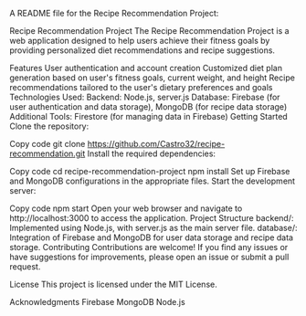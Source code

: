  A README file for the Recipe Recommendation Project:

Recipe Recommendation Project
The Recipe Recommendation Project is a web application designed to help users achieve their fitness goals by providing personalized diet recommendations and recipe suggestions.

Features
User authentication and account creation
Customized diet plan generation based on user's fitness goals, current weight, and height
Recipe recommendations tailored to the user's dietary preferences and goals
Technologies Used:
Backend: Node.js, server.js
Database: Firebase (for user authentication and data storage), MongoDB (for recipe data storage)
Additional Tools: Firestore (for managing data in Firebase)
Getting Started
Clone the repository:

Copy code
git clone https://github.com/Castro32/recipe-recommendation.git
Install the required dependencies:

Copy code
cd recipe-recommendation-project
npm install
Set up Firebase and MongoDB configurations in the appropriate files.
Start the development server:

Copy code
npm start
Open your web browser and navigate to http://localhost:3000 to access the application.
Project Structure
backend/: Implemented using Node.js, with server.js as the main server file.
database/: Integration of Firebase and MongoDB for user data storage and recipe data storage.
Contributing
Contributions are welcome! If you find any issues or have suggestions for improvements, please open an issue or submit a pull request.

License
This project is licensed under the MIT License.

Acknowledgments
Firebase
MongoDB
Node.js
